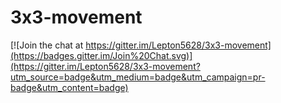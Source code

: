 # 3x3-movement

[![Join the chat at https://gitter.im/Lepton5628/3x3-movement](https://badges.gitter.im/Join%20Chat.svg)](https://gitter.im/Lepton5628/3x3-movement?utm_source=badge&utm_medium=badge&utm_campaign=pr-badge&utm_content=badge)

